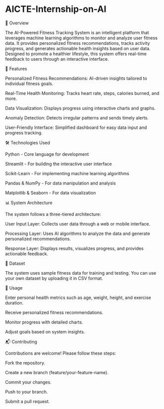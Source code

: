 # AICTE-Internship-on-AI
📌 Overview

The AI-Powered Fitness Tracking System is an intelligent platform that leverages machine learning algorithms to monitor and analyze user fitness data. It provides personalized fitness recommendations, tracks activity progress, and generates actionable health insights based on user data. Designed to promote a healthier lifestyle, this system offers real-time feedback to users through an interactive interface.

🚀 Features

Personalized Fitness Recommendations: AI-driven insights tailored to individual fitness goals.

Real-Time Health Monitoring: Tracks heart rate, steps, calories burned, and more.

Data Visualization: Displays progress using interactive charts and graphs.

Anomaly Detection: Detects irregular patterns and sends timely alerts.

User-Friendly Interface: Simplified dashboard for easy data input and progress tracking.

🛠️ Technologies Used

Python - Core language for development

Streamlit - For building the interactive user interface

Scikit-Learn - For implementing machine learning algorithms

Pandas & NumPy - For data manipulation and analysis

Matplotlib & Seaborn - For data visualization

📊 System Architecture

The system follows a three-tiered architecture:

User Input Layer: Collects user data through a web or mobile interface.

Processing Layer: Uses AI algorithms to analyze the data and generate personalized recommendations.

Response Layer: Displays results, visualizes progress, and provides actionable feedback.


🧪 Dataset

The system uses sample fitness data for training and testing. You can use your own dataset by uploading it in CSV format.

📝 Usage

Enter personal health metrics such as age, weight, height, and exercise duration.

Receive personalized fitness recommendations.

Monitor progress with detailed charts.

Adjust goals based on system insights.

📬 Contributing

Contributions are welcome! Please follow these steps:

Fork the repository.

Create a new branch (feature/your-feature-name).

Commit your changes.

Push to your branch.

Submit a pull request.


